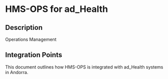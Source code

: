 # HMS-OPS for ad_Health

## Description

Operations Management

## Integration Points

This document outlines how HMS-OPS is integrated with ad_Health systems in Andorra.
